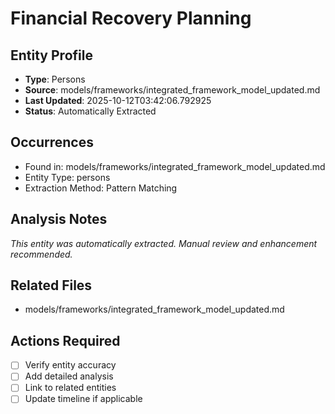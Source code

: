 # Financial Recovery Planning

## Entity Profile
- **Type**: Persons
- **Source**: models/frameworks/integrated_framework_model_updated.md
- **Last Updated**: 2025-10-12T03:42:06.792925
- **Status**: Automatically Extracted

## Occurrences
- Found in: models/frameworks/integrated_framework_model_updated.md
- Entity Type: persons
- Extraction Method: Pattern Matching

## Analysis Notes
*This entity was automatically extracted. Manual review and enhancement recommended.*

## Related Files
- models/frameworks/integrated_framework_model_updated.md

## Actions Required
- [ ] Verify entity accuracy
- [ ] Add detailed analysis
- [ ] Link to related entities
- [ ] Update timeline if applicable
